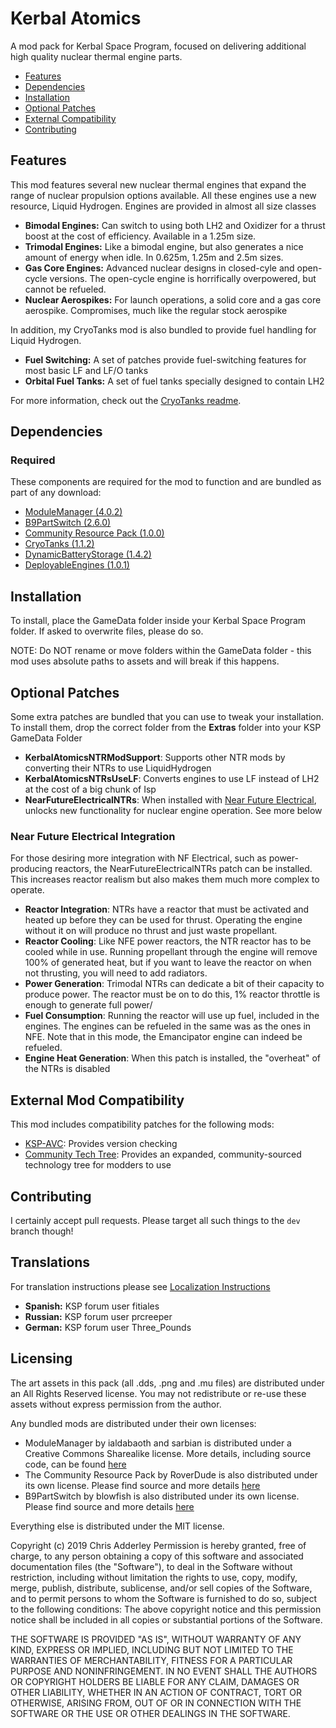 # Kerbal Atomics

A mod pack for Kerbal Space Program, focused on delivering additional high quality nuclear thermal engine parts.

* [Features](#features)
* [Dependencies](#dependencies)
* [Installation](#installation)
* [Optional Patches](#optional-patches)
* [External Compatibility](#features)
* [Contributing](#contributing)

## Features

This mod features several new nuclear thermal engines that expand the range of nuclear propulsion options available. All these engines use a new resource, Liquid Hydrogen. Engines are provided in almost all size classes  

* **Bimodal Engines:** Can switch to using both LH2 and Oxidizer for a thrust boost at the cost of efficiency. Available in a 1.25m size.
* **Trimodal Engines:** Like a bimodal engine, but also generates a nice amount of energy when idle. In 0.625m, 1.25m and 2.5m sizes.
* **Gas Core Engines:** Advanced nuclear designs in closed-cyle and open-cycle versions. The open-cycle engine is horrifically overpowered, but cannot be refueled.
* **Nuclear Aerospikes:** For launch operations, a solid core and a gas core aerospike. Compromises, much like the regular stock aerospike

In addition, my CryoTanks mod is also bundled to provide fuel handling for Liquid Hydrogen.

* **Fuel Switching:** A set of patches provide fuel-switching features for most basic LF and LF/O tanks
* **Orbital Fuel Tanks:** A set of fuel tanks specially designed to contain LH2

For more information, check out the [CryoTanks readme](https://github.com/ChrisAdderley/CryoTanks/blob/master/README.md).

## Dependencies

### Required
These components are required for the mod to function and are bundled as part of any download:
* [ModuleManager (4.0.2)](https://github.com/sarbian/ModuleManager)
* [B9PartSwitch (2.6.0)](https://github.com/blowfishpro/B9PartSwitch)
* [Community Resource Pack (1.0.0)](https://github.com/BobPalmer/CommunityResourcePack)
* [CryoTanks (1.1.2)](https://github.com/ChrisAdderley/CryoTanks)
* [DynamicBatteryStorage (1.4.2)](https://github.com/ChrisAdderley/DynamicBatteryStorage)
* [DeployableEngines (1.0.1)](https://github.com/ChrisAdderley/DeployableEngines)

## Installation

To install, place the GameData folder inside your Kerbal Space Program folder. If asked to overwrite files, please do so.

NOTE: Do NOT rename or move folders within the GameData folder - this mod uses absolute paths to assets and will break if this happens.

## Optional Patches

Some extra patches are bundled that you can use to tweak your installation. To install them, drop the correct folder from the **Extras** folder into your KSP GameData Folder

* **KerbalAtomicsNTRModSupport**: Supports other NTR mods by converting their NTRs to use LiquidHydrogen
* **KerbalAtomicsNTRsUseLF**: Converts engines to use LF instead of LH2 at the cost of a big chunk of Isp
* **NearFutureElectricalNTRs**: When installed with [Near Future Electrical](https://github.com/ChrisAdderley/DeployableEngines), unlocks new functionality for nuclear engine operation. See more below

### Near Future Electrical Integration

For those desiring more integration with NF Electrical, such as power-producing reactors, the NearFutureElectricalNTRs patch can be installed. This increases reactor realism but also makes them much more complex to operate.

* **Reactor Integration**: NTRs have a reactor that must be activated and heated up before they can be used for thrust. Operating the engine without it on will produce no thrust and just waste propellant.
* **Reactor Cooling**: Like NFE power reactors, the NTR reactor has to be cooled while in use. Running propellant through the engine will remove 100% of generated heat, but if you want to leave the reactor on when not thrusting, you will need to add radiators.
* **Power Generation**: Trimodal NTRs can dedicate a bit of their capacity to produce power. The reactor must be on to do this, 1% reactor throttle is enough to generate full power/
* **Fuel Consumption**: Running the reactor will use up fuel, included in the engines. The engines can be refueled in the same was as the ones in NFE. Note that in this mode, the Emancipator engine can indeed be refueled.
* **Engine Heat Generation**: When this patch is installed, the "overheat" of the NTRs is disabled

## External Mod Compatibility

This mod includes compatibility patches for the following mods:
* [KSP-AVC](https://github.com/CYBUTEK/KSPAddonVersionChecker): Provides version checking
* [Community Tech Tree](https://github.com/ChrisAdderley/CommunityTechTree): Provides an expanded, community-sourced technology tree for modders to use

## Contributing

I certainly accept pull requests. Please target all such things to the `dev` branch though!

## Translations

For translation instructions please see [Localization Instructions](https://github.com/ChrisAdderley/KerbalAtomics/blob/master/GameData/KerbalAtomics/Localization/Localization.md)

* **Spanish:** KSP forum user fitiales
* **Russian:** KSP forum user prcreeper
* **German:** KSP forum user Three_Pounds

## Licensing


The art assets in this pack (all .dds, .png and .mu files) are distributed under an All Rights Reserved license. You may not redistribute or re-use these assets without express permission from the author.

Any bundled mods are distributed under their own licenses:
* ModuleManager by ialdabaoth and sarbian is distributed under a Creative Commons Sharealike license. More details, including source code, can be found [here](http://forum.kerbalspaceprogram.com/threads/31342-0-20-ModuleManager-1-3-for-all-your-stock-modding-needs?p=528607&viewfull=1#post528607)
* The Community Resource Pack by RoverDude is also distributed under its own license. Please find source and more details [here](https://github.com/BobPalmer/CommunityResourcePack)
* B9PartSwitch by blowfish is also distributed under its own license. Please find source and more details [here](https://github.com/blowfishpro/B9PartSwitch)

Everything else is distributed under the MIT license.

Copyright (c) 2019 Chris Adderley
Permission is hereby granted, free of charge, to any person obtaining a copy of this software and associated documentation files (the "Software"), to deal in the Software without restriction, including without limitation the rights to use, copy, modify, merge, publish, distribute, sublicense, and/or sell copies of the Software, and to permit persons to whom the Software is furnished to do so, subject to the following conditions: The above copyright notice and this permission notice shall be included in all copies or substantial portions of the Software.

THE SOFTWARE IS PROVIDED "AS IS", WITHOUT WARRANTY OF ANY KIND, EXPRESS OR IMPLIED, INCLUDING BUT NOT LIMITED TO THE WARRANTIES OF MERCHANTABILITY, FITNESS FOR A PARTICULAR PURPOSE AND NONINFRINGEMENT. IN NO EVENT SHALL THE AUTHORS OR COPYRIGHT HOLDERS BE LIABLE FOR ANY CLAIM, DAMAGES OR OTHER LIABILITY, WHETHER IN AN ACTION OF CONTRACT, TORT OR OTHERWISE, ARISING FROM, OUT OF OR IN CONNECTION WITH THE SOFTWARE OR THE USE OR OTHER DEALINGS IN THE SOFTWARE.
